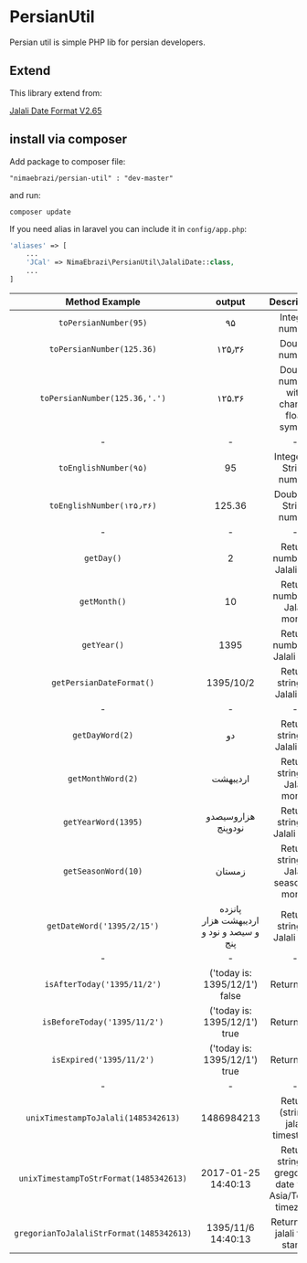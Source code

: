 # PersianUtil
Persian util is simple PHP lib for persian developers.

## Extend
This library extend from:

[Jalali Date Format V2.65](http://jdf.scr.ir/)

## install via composer

Add package to composer file:
```javascrip
"nimaebrazi/persian-util" : "dev-master"
```
and run:
```
composer update
```

If you need alias in laravel you can include it in ```config/app.php```:
```php
'aliases' => [
    ...
    'JCal' => NimaEbrazi\PersianUtil\JalaliDate::class,
    ...
]
```

| Method Example |      output   |      Description   |
| :-------------: | :-------------: | :-------------: |
| ```toPersianNumber(95)```  | ۹۵  | Integer number |
| ```toPersianNumber(125.36)```  | ۱۲۵٫۳۶ | Double number |
| ```toPersianNumber(125.36,'.')``` | ۱۲۵.۳۶ | Double number with change float symbol|
| - | - | - | - |
| ```toEnglishNumber(۹۵)```  | 95  | Integer or String number  |
| ```toEnglishNumber(۱۲۵٫۳۶)```  | 125.36 | Double or String number |
| - | - | - | - |
| ```getDay()```  | 2  | Return number of Jalali day  |
| ```getMonth()``` | 10 | Return number of Jalali month |
| ```getYear()``` | 1395 | Return number of Jalali year |
| ```getPersianDateFormat()```  | 1395/10/2  | Return string of Jalali day  |
| - | - | - | - |
| ```getDayWord(2)```  | دو  | Return string of Jalali day  |
| ```getMonthWord(2)``` | اردیبهشت | Return string of Jalali month |
| ```getYearWord(1395)``` | هزاروسیصدو نودوپنج | Return string of Jalali year |
| ```getSeasonWord(10)``` | زمستان | Return string of Jalali season of month |
| ```getDateWord('1395/2/15')``` | پانزده اردیبهشت هزار و سیصد و نود و پنج | Return string of Jalali date |
| - | - | - | - |
| ```isAfterToday('1395/11/2')```  | ('today is: 1395/12/1') false | Return bool  |
| ```isBeforeToday('1395/11/2')``` | ('today is: 1395/12/1') true | Return bool |
| ```isExpired('1395/11/2')``` | ('today is: 1395/12/1') true | Return bool |
| - | - | - | - |
| ```unixTimestampToJalali(1485342613)``` | 1486984213 | Return (string) jalali timestamp |
| ```unixTimestampToStrFormat(1485342613)``` | 2017-01-25 14:40:13 | Return string of gregorian date with Asia/Tehran timezone |
| ```gregorianToJalaliStrFormat(1485342613)``` | 1395/11/6 14:40:13  | Return (int) jalali time stamp |

